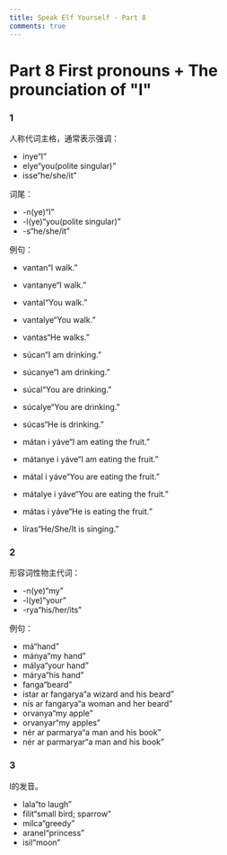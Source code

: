 ```yaml
---
title: Speak Elf Yourself - Part 8
comments: true
---
```

# Part 8 First pronouns + The prounciation of  "l"


### 1
人称代词主格，通常表示强调：

- inye“I”       
- elye“you(polite singular)”                         
- isse“he/she/it”

词尾：

- -n(ye)“I”
- -l(ye)“you(polite singular)”
- -s“he/she/it”

例句：

- vantan“I walk.”                 
- vantanye“I  walk.”                       
- vantal“You walk.”                           
- vantalye“You walk.”     
- vantas“He walks.”
- súcan“I am drinking.”           
- súcanye“I am drinking.”                        
- súcal“You are drinking.”    
- súcalye“You are drinking.”       
- súcas“He is drinking.”
- mátan i yáve“I am eating the fruit.”      
- mátanye i yáve“I am eating the fruit.”
- mátal i yáve“You are eating the fruit.”    
- mátalye i yáve“You are eating the fruit.”
- mátas i yáve“He is eating the fruit.”

- líras“He/She/It is singing.”



### 2
形容词性物主代词：

- -n(ye)“my”       
- -l(ye)“your”                         
- -rya“his/her/its”

例句：

- má“hand”        
- mánya“my hand”        
- málya“your hand”        
- márya“his hand”
- fanga“beard”   
- istar ar fangarya“a wizard and his beard”                 
- nís ar fangarya“a woman and her beard”
- orvanya“my apple”
- orvanyar“my apples”                     
- nér ar parmarya“a man and his book” 
- nér ar parmaryar“a man and his book”

### 3
l的发音。

- lala“to laugh”                    
- filit“small bird; sparrow”                   
- milca“greedy”                                         
- aranel“princess”         
- isil“moon”

